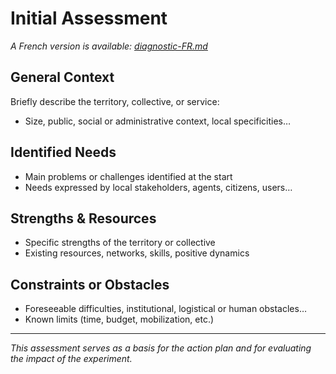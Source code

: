 # Initial Assessment

_A French version is available: [diagnostic-FR.md](./diagnostic-FR.md)_

## General Context

Briefly describe the territory, collective, or service:
- Size, public, social or administrative context, local specificities…

## Identified Needs

- Main problems or challenges identified at the start
- Needs expressed by local stakeholders, agents, citizens, users…

## Strengths & Resources

- Specific strengths of the territory or collective
- Existing resources, networks, skills, positive dynamics

## Constraints or Obstacles

- Foreseeable difficulties, institutional, logistical or human obstacles…
- Known limits (time, budget, mobilization, etc.)

---

*This assessment serves as a basis for the action plan and for evaluating the impact of the experiment.*
